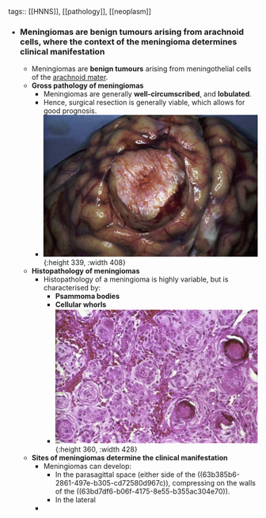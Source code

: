 tags:: [[HNNS]], [[pathology]], [[neoplasm]]

- ### Meningiomas are benign tumours arising from arachnoid cells, where the context of the meningioma determines clinical manifestation
	- Meningiomas are **benign tumours** arising from meningothelial cells of the [arachnoid mater](((63bd7e1a-10fc-428a-8c15-4cd411af48e9))).
	- **Gross pathology of meningiomas**
		- Meningiomas are generally **well-circumscribed**, and **lobulated**.
		- Hence, surgical resection is generally viable, which allows for good prognosis.
		- ![image.png](../assets/image_1674614003244_0.png){:height 339, :width 408}
	- **Histopathology of meningiomas**
		- Histopathology of a meningioma is highly variable, but is characterised by:
			- **Psammoma bodies**
			- **Cellular whorls**
			- ![image.png](../assets/image_1674614116653_0.png){:height 360, :width 428}
	- **Sites of meningiomas determine the clinical manifestation**
		- Meningiomas can develop:
			- In the parasagittal space (either side of the ((63b385b6-2861-497e-b305-cd72580d967c)), compressing on the walls of the ((63bd7df6-b06f-4175-8e55-b355ac304e70)).
			- In the lateral
		-